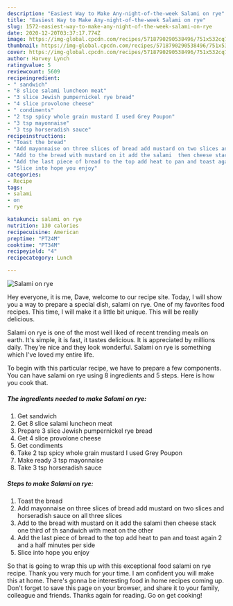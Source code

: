 ```yaml
---
description: "Easiest Way to Make Any-night-of-the-week Salami on rye"
title: "Easiest Way to Make Any-night-of-the-week Salami on rye"
slug: 1572-easiest-way-to-make-any-night-of-the-week-salami-on-rye
date: 2020-12-20T03:37:17.774Z
image: https://img-global.cpcdn.com/recipes/5718790290538496/751x532cq70/salami-on-rye-recipe-main-photo.jpg
thumbnail: https://img-global.cpcdn.com/recipes/5718790290538496/751x532cq70/salami-on-rye-recipe-main-photo.jpg
cover: https://img-global.cpcdn.com/recipes/5718790290538496/751x532cq70/salami-on-rye-recipe-main-photo.jpg
author: Harvey Lynch
ratingvalue: 5
reviewcount: 5609
recipeingredient:
- " sandwich"
- "8 slice salami luncheon meat"
- "3 slice Jewish pumpernickel rye bread"
- "4 slice provolone cheese"
- " condiments"
- "2 tsp spicy whole grain mustard I used Grey Poupon"
- "3 tsp mayonnaise"
- "3 tsp horseradish sauce"
recipeinstructions:
- "Toast the bread"
- "Add mayonnaise on three slices of bread add mustard on two slices and horseradish sauce on all three slices"
- "Add to the bread with mustard on it add the salami  then cheese stack one third of th sandwich with meat on the other"
- "Add the last piece of bread to the top add heat to pan and toast again 2 and a half minutes per side"
- "Slice into hope you enjoy"
categories:
- Recipe
tags:
- salami
- on
- rye

katakunci: salami on rye 
nutrition: 130 calories
recipecuisine: American
preptime: "PT24M"
cooktime: "PT34M"
recipeyield: "4"
recipecategory: Lunch

---
```



![Salami on rye](https://img-global.cpcdn.com/recipes/5718790290538496/751x532cq70/salami-on-rye-recipe-main-photo.jpg)

Hey everyone, it is me, Dave, welcome to our recipe site. Today, I will show you a way to prepare a special dish, salami on rye. One of my favorites food recipes. This time, I will make it a little bit unique. This will be really delicious.

Salami on rye is one of the most well liked of recent trending meals on earth. It's simple, it is fast, it tastes delicious. It is appreciated by millions daily. They're nice and they look wonderful. Salami on rye is something which I've loved my entire life.




To begin with this particular recipe, we have to prepare a few components. You can have salami on rye using 8 ingredients and 5 steps. Here is how you cook that.

<!--inarticleads1-->

##### The ingredients needed to make Salami on rye:

1. Get  sandwich
1. Get 8 slice salami luncheon meat
1. Prepare 3 slice Jewish pumpernickel rye bread
1. Get 4 slice provolone cheese
1. Get  condiments
1. Take 2 tsp spicy whole grain mustard I used Grey Poupon
1. Make ready 3 tsp mayonnaise
1. Take 3 tsp horseradish sauce




<!--inarticleads2-->

##### Steps to make Salami on rye:

1. Toast the bread
1. Add mayonnaise on three slices of bread add mustard on two slices and horseradish sauce on all three slices
1. Add to the bread with mustard on it add the salami  then cheese stack one third of th sandwich with meat on the other
1. Add the last piece of bread to the top add heat to pan and toast again 2 and a half minutes per side
1. Slice into hope you enjoy




So that is going to wrap this up with this exceptional food salami on rye recipe. Thank you very much for your time. I am confident you will make this at home. There's gonna be interesting food in home recipes coming up. Don't forget to save this page on your browser, and share it to your family, colleague and friends. Thanks again for reading. Go on get cooking!
